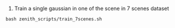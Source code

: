 1. Train a single gaussian in one of the scene in 7 scenes dataset

```
bash zenith_scripts/train_7scenes.sh
```
